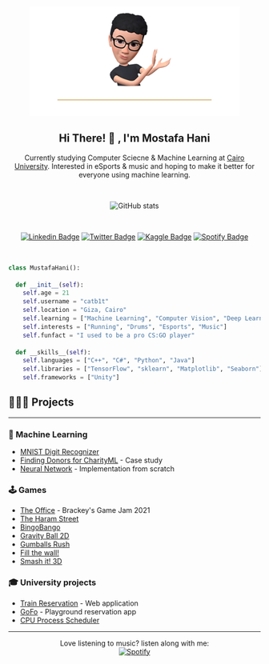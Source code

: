 <div align="center">

![Header](header.png)
<p>
<h2>Hi There! 👋 , I'm Mostafa Hani</h2>
Currently studying Computer Sciecne & Machine Learning at <a href="Cairo University">Cairo University</a>. 
Interested in eSports & music and hoping to make it better for everyone using machine learning.
</p>

<br />

![GitHub stats](https://github-readme-stats.vercel.app/api?username=catb1t&count_private=true&show_icons=false&theme=ayu-mirage&hide_title=true)

<br />

[![Linkedin Badge](https://img.shields.io/badge/LinkedIn-0077B5?style=flat-square&logo=linkedin&logoColor=white
)](https://www.linkedin.com/in/catbit/)
[![Twitter Badge](https://img.shields.io/badge/Twitter-1DA1F2?style=flat-square&logo=twitter&logoColor=white
)](https://twitter.com/catb1t)
[![Kaggle Badge](https://img.shields.io/badge/Kaggle-035a7d?style=flat-square&logo=kaggle&logoColor=white)](https://www.kaggle.com/mostafahani)
[![Spotify Badge](https://img.shields.io/badge/Spotify-1ED760?style=flat-square&logo=spotify&logoColor=white)](https://open.spotify.com/user/bingotw)

<br />
</div>

```python
class MustafaHani():
    
  def __init__(self):
    self.age = 21
    self.username = "catb1t"
    self.location = "Giza, Cairo"
    self.learning = ["Machine Learning", "Computer Vision", "Deep Learning"]
    self.interests = ["Running", "Drums", "Esports", "Music"]
    self.funfact = "I used to be a pro CS:GO player"
    
  def __skills__(self):
    self.languages = ["C++", "C#", "Python", "Java"]
    self.libraries = ["TensorFlow", "sklearn", "Matplotlib", "Seaborn"]
    self.frameworks = ["Unity"]
```

## 👨🏻‍💻 Projects
---

### 💎 Machine Learning 
- [MNIST Digit Recognizer](https://github.com/CatB1t/MNIST_Digits_model)
- [Finding Donors for CharityML](https://github.com/CatB1t/EgyFWD-ML-Project) - Case study
- [Neural Network](https://github.com/CatB1t/NeuralNetwork) - Implementation from scratch
### 🕹️ Games
- [The Office](https://github.com/CatB1t/TheOffice) - Brackey's Game Jam 2021 
- [The Haram Street](https://play.google.com/store/apps/details?id=com.BingoBango.HaramStreet) 
- [BingoBango](https://store.steampowered.com/app/924280/BingoBango/)
- [Gravity Ball 2D](https://apps.apple.com/us/app/gravity-ball-2d/id1476960864)
- [Gumballs Rush](https://apps.apple.com/us/app/gumballs-rush/id1485094098)
- [Fill the wall!](https://apps.apple.com/us/app/fill-the-wall/id1478654445)
- [Smash it! 3D](https://apps.apple.com/us/app/smash-it-3d/id1481307963)
### 🎓 University projects
- [Train Reservation](https://github.com/CatB1t/WebTrainReservation) - Web application
- [GoFo](https://github.com/CatB1t/GoFo) - Playground reservation app
- [CPU Process Scheduler](https://github.com/Al-ameen007/CPU_Scheduler) 
---
<div align="center">

Love listening to music? listen along with me:
<br />
[![Spotify](https://catb1t.vercel.app/api/spotify)](https://open.spotify.com/user/bingotw)

</div>
